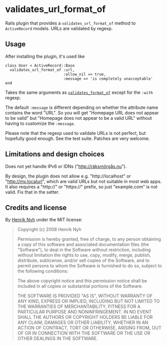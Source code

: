 # validates\_url\_format\_of

Rails plugin that provides a `validates_url_format_of` method to `ActiveRecord` models. URLs are validated by regexp.

## Usage

After installing the plugin, it's used like

    class User < ActiveRecord::Base
      validates_url_format_of :url,
                              :allow_nil => true,
                              :message => 'is completely unacceptable'
    end
    
Takes the same arguments as [`validates_format_of`](http://api.rubyonrails.org/classes/ActiveRecord/Validations/ClassMethods.html#M001052) except for the `:with` regexp.

The default `:message` is different depending on whether the attribute name contains the word "URL". So you will get "Homepage URL does not appear to be valid" but "Homepage does not appear to be a valid URL" without having to customize the `:message`.

Please note that the regexp used to validate URLs is not perfect, but hopefully good enough. See the test suite. Patches are very welcome.

## Limitations and design choices

Does not yet handle IPv6 or IDNs ("http://räksmörgås.nu").

By design, the plugin does not allow e.g. "http://localhost" or "http://my.localurl", which are valid URLs but not suitable in most web apps. It also requires a "http://" or "https://" prefix, so just "example.com" is not valid. Fix that in the setter.
  
## Credits and license

By [Henrik Nyh](http://henrik.nyh.se/) under the MIT license:

>  Copyright (c) 2008 Henrik Nyh
>
>  Permission is hereby granted, free of charge, to any person obtaining a copy
>  of this software and associated documentation files (the "Software"), to deal
>  in the Software without restriction, including without limitation the rights
>  to use, copy, modify, merge, publish, distribute, sublicense, and/or sell
>  copies of the Software, and to permit persons to whom the Software is
>  furnished to do so, subject to the following conditions:
>
>  The above copyright notice and this permission notice shall be included in
>  all copies or substantial portions of the Software.
>
>  THE SOFTWARE IS PROVIDED "AS IS", WITHOUT WARRANTY OF ANY KIND, EXPRESS OR
>  IMPLIED, INCLUDING BUT NOT LIMITED TO THE WARRANTIES OF MERCHANTABILITY,
>  FITNESS FOR A PARTICULAR PURPOSE AND NONINFRINGEMENT. IN NO EVENT SHALL THE
>  AUTHORS OR COPYRIGHT HOLDERS BE LIABLE FOR ANY CLAIM, DAMAGES OR OTHER
>  LIABILITY, WHETHER IN AN ACTION OF CONTRACT, TORT OR OTHERWISE, ARISING FROM,
>  OUT OF OR IN CONNECTION WITH THE SOFTWARE OR THE USE OR OTHER DEALINGS IN
>  THE SOFTWARE.
